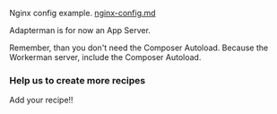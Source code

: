 
Nginx config example. [nginx-config.md](nginx-config.md)

Adapterman is for now an App Server.


Remember, than you don't need the Composer Autoload.
Because the Workerman server, include the Composer Autoload.

### Help us to create more recipes

Add your recipe!!
